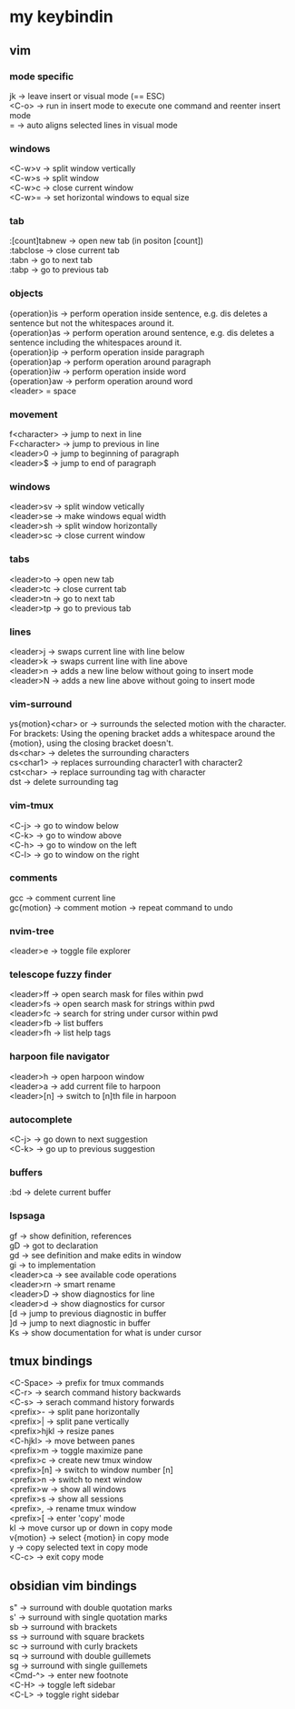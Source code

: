 # my keybindin
## vim

### mode specific

jk → leave insert or visual mode (== ESC)  
\<C-o> → run in insert mode to execute one command and reenter insert mode  
= → auto aligns selected lines in visual mode  

### windows

\<C-w>v → split window vertically  
\<C-w>s → split window  
\<C-w>c → close current window  
\<C-w>= → set horizontal windows to equal size  

### tab

:[count]tabnew → open new tab (in positon [count])  
:tabclose → close current tab  
:tabn → go to next tab  
:tabp → go to previous tab  

### objects

{operation}is → perform operation inside sentence, e.g. dis deletes a sentence but not the whitespaces around it.  
{operation}as → perform operation around sentence, e.g. dis deletes a sentence including the whitespaces around it.  
{operation}ip → perform operation inside paragraph  
{operation}ap → perform operation around paragraph  
{operation}iw → perform operation inside word  
{operation}aw → perform operation around word  
\<leader> = space  

### movement

f\<character> → jump to next <character> in line  
F\<character> → jump to previous <character> in line  
\<leader>0 → jump to beginning of paragraph  
\<leader>$ → jump to end of paragraph  

### windows

\<leader>sv → split window vetically  
\<leader>se → make windows equal width  
\<leader>sh → split window horizontally  
\<leader>sc → close current window  

### tabs

\<leader>to → open new tab  
\<leader>tc → close current tab  
\<leader>tn → go to next tab  
\<leader>tp → go to previous tab  

### lines

\<leader>j → swaps current line with line below  
\<leader>k → swaps current line with line above  
\<leader>n → adds a new line below without going to insert mode  
\<leader>N → adds a new line above without going to insert mode  

### vim-surround

ys{motion}\<char> or <tag> → surrounds the selected motion with the character. For brackets: Using the opening bracket adds a whitespace around the {motion}, using the closing bracket doesn't.  
ds\<char> → deletes the surrounding characters  
cs\<char1><char2> → replaces surrounding character1 with character2  
cst\<char> → replace surrounding tag with character  
dst → delete surrounding tag  

### vim-tmux

\<C-j> → go to window below  
\<C-k> → go to window above  
\<C-h> → go to window on the left  
\<C-l> → go to window on the right  

### comments

gcc → comment current line  
gc{motion} → comment motion → repeat command to undo  

### nvim-tree

\<leader>e → toggle file explorer  

### telescope fuzzy finder

\<leader>ff → open search mask for files within pwd  
\<leader>fs → open search mask for strings within pwd  
\<leader>fc → search for string under cursor within pwd  
\<leader>fb → list buffers  
\<leader>fh → list help tags  

### harpoon file navigator

\<leader>h → open harpoon window  
\<leader>a → add current file to harpoon  
\<leader>[n] → switch to [n]th file in harpoon  

### autocomplete

\<C-j> → go down to next suggestion  
\<C-k> → go up to previous suggestion  

### buffers

:bd → delete current buffer  

### lspsaga

gf → show definition, references  
gD → got to declaration  
gd → see definition and make edits in window  
gi → to implementation  
\<leader>ca → see available code operations  
\<leader>rn → smart rename  
\<leader>D → show  diagnostics for line  
\<leader>d → show diagnostics for cursor  
[d → jump to previous diagnostic in buffer  
]d → jump to next diagnostic in buffer  
Ks → show documentation for what is under cursor  

## tmux bindings

\<C-Space> → prefix for tmux commands  
\<C-r> → search command history backwards  
\<C-s> → serach command history forwards  
\<prefix>- → split pane horizontally  
\<prefix>| → split pane vertically  
\<prefix>hjkl → resize panes  
\<C-hjkl> → move between panes  
\<prefix>m → toggle maximize pane  
\<prefix>c → create new tmux window  
\<prefix>[n] → switch to window number [n]  
\<prefix>n → switch to next window  
\<prefix>w → show all windows  
\<prefix>s → show all sessions  
\<prefix>, → rename tmux window  
\<prefix>[ → enter 'copy' mode  
    kl → move cursor up or down in copy mode  
    v{motion} → select {motion} in copy mode  
    y → copy selected text in copy mode  
    \<C-c> → exit copy mode  

## obsidian vim bindings

s" → surround with double quotation marks  
s' → surround with single quotation marks  
sb → surround with brackets  
ss → surround with square brackets  
sc → surround with curly brackets  
sq → surround with double guillemets  
sg → surround with single guillemets  
\<Cmd-^> → enter new footnote  
\<C-H> → toggle left sidebar  
\<C-L> → toggle right sidebar  
